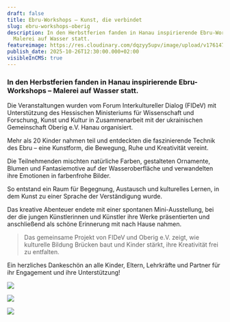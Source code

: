 ```yaml
---
draft: false
title: Ebru-Workshops – Kunst, die verbindet
slug: ebru-workshops-oberig
description: In den Herbstferien fanden in Hanau inspirierende Ebru-Workshops –
  Malerei auf Wasser statt.
featureimage: https://res.cloudinary.com/dqzyy5upv/image/upload/v1761477673/photo_2025-10-26_12-14-11_vewq5e.jpg
publish_date: 2025-10-26T12:30:00.000+02:00
visibleInCMS: true
---
```

### In den Herbstferien fanden in Hanau inspirierende Ebru-Workshops – Malerei auf Wasser statt.

Die Veranstaltungen wurden vom Forum Interkultureller Dialog (FIDeV) mit Unterstützung des Hessischen Ministeriums für Wissenschaft und Forschung, Kunst und Kultur in Zusammenarbeit mit der ukrainischen Gemeinschaft Oberig e.V. Hanau organisiert.

Mehr als 20 Kinder nahmen teil und entdeckten die faszinierende Technik des Ebru – eine Kunstform, die Bewegung, Ruhe und Kreativität vereint. 

Die Teilnehmenden mischten natürliche Farben, gestalteten Ornamente, Blumen und Fantasiemotive auf der Wasseroberfläche und verwandelten ihre Emotionen in farbenfrohe Bilder.


So entstand ein Raum für Begegnung, Austausch und kulturelles Lernen, in dem Kunst zu einer Sprache der Verständigung wurde.

Das kreative Abenteuer endete mit einer spontanen Mini-Ausstellung, bei der die jungen Künstlerinnen und Künstler ihre Werke präsentierten und anschließend als schöne Erinnerung mit nach Hause nahmen.

> Das gemeinsame Projekt von FIDeV und Oberig e.V. zeigt, wie kulturelle Bildung Brücken baut und Kinder stärkt, ihre Kreativität frei zu entfalten.

Ein herzliches Dankeschön an alle Kinder, Eltern, Lehrkräfte und Partner für ihr Engagement und ihre Unterstützung!

![](https://res.cloudinary.com/dqzyy5upv/image/upload/v1761477673/photo_2025-10-26_12-15-51_uoujxh.jpg)

![](https://res.cloudinary.com/dqzyy5upv/image/upload/v1761477673/photo_2025-10-26_12-16-52_qusq7d.jpg)

![](https://res.cloudinary.com/dqzyy5upv/image/upload/v1761477673/photo_2025-10-26_12-14-22_bzv6hd.jpg)
